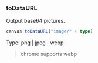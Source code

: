 ### toDataURL
Output base64 pictures.
```ts
canvas.toDataURL("image/" + type)
```
Type: png | jpeg | webp
> chrome supports webp